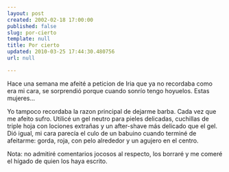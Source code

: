 ```yaml
---
layout: post
created: 2002-02-18 17:00:00
published: false
slug: por-cierto
template: null
title: Por cierto
updated: 2010-03-25 17:44:30.480756
url: null

---
```


Hace una semana me afeit&eacute; a peticion de Iria que ya no recordaba como era mi cara, se sorprendi&oacute; porque cuando sonr&iacute;o tengo hoyuelos. Estas mujeres...

Yo tampoco recordaba la razon principal de dejarme barba. Cada vez que me
afeito sufro. Utilic&eacute; un gel neutro para pieles delicadas, cuchillas de triple hoja con lociones extra&ntilde;as y un after-shave m&aacute;s delicado que el gel. Di&oacute; igual, mi cara parec&iacute;a el culo de un babuino cuando termin&eacute; de afeitarme: gorda, roja, con pelo alrededor y un agujero en el centro.

Nota: no admitir&eacute; comentarios jocosos al respecto, los borrar&eacute; y me comer&eacute; el h&iacute;gado de quien los haya escrito.



